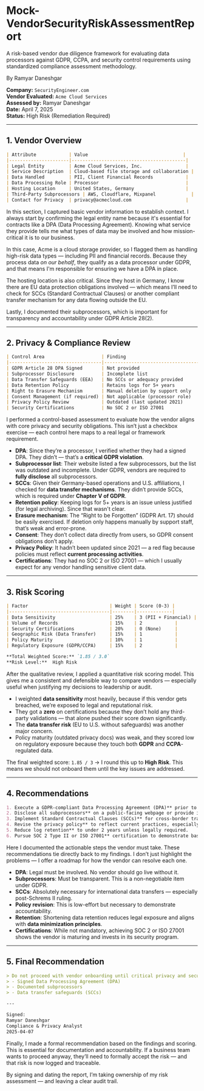 # Mock-VendorSecurityRiskAssessmentReport
A risk-based vendor due diligence framework for evaluating data processors against GDPR, CCPA, and security control requirements using standardized compliance assessment methodology.

By Ramyar Daneshgar 

**Company:** `SecurityEngineer.com`  
**Vendor Evaluated:** `Acme Cloud Services`  
**Assessed by:** Ramyar Daneshgar  
**Date:** April 7, 2025  
**Status:**  High Risk (Remediation Required)

---

## 1. Vendor Overview

```markdown
| Attribute            | Value                                   |
|----------------------|------------------------------------------|
| Legal Entity         | Acme Cloud Services, Inc.                |
| Service Description  | Cloud-based file storage and collaboration |
| Data Handled         | PII, Client Financial Records            |
| Data Processing Role | Processor                                |
| Hosting Location     | United States, Germany                   |
| Third-Party Subprocessors | AWS, Cloudflare, Mixpanel             |
| Contact for Privacy  | privacy@acmecloud.com                    |
```

In this section, I captured basic vendor information to establish context. I always start by confirming the legal entity name because it's essential for contracts like a DPA (Data Processing Agreement). Knowing what service they provide tells me what types of data may be involved and how mission-critical it is to our business.

In this case, Acme is a cloud storage provider, so I flagged them as handling high-risk data types — including PII and financial records. Because they process data *on our behalf*, they qualify as a data processor under GDPR, and that means I'm responsible for ensuring we have a DPA in place.

The hosting location is also critical. Since they host in Germany, I know there are EU data protection obligations involved — which means I’ll need to check for SCCs (Standard Contractual Clauses) or another compliant transfer mechanism for any data flowing outside the EU.

Lastly, I documented their subprocessors, which is important for transparency and accountability under GDPR Article 28(2).

---

## 2. Privacy & Compliance Review

```markdown
| Control Area                     | Finding                                        | Status     |
|----------------------------------|------------------------------------------------|------------|
| GDPR Article 28 DPA Signed       | Not provided                                   | Missing    |
| Subprocessor Disclosure          | Incomplete list                                | Partial    |
| Data Transfer Safeguards (EEA)   | No SCCs or adequacy provided                   | Missing    |
| Data Retention Policy            | Retains logs for 5+ years                      | High Risk  |
| Right to Erasure Mechanism       | Manual deletion by support only                | Weak       |
| Consent Management (if required) | Not applicable (processor role)                | Pass       |
| Privacy Policy Review            | Outdated (last updated 2021)                   | Outdated   |
| Security Certifications          | No SOC 2 or ISO 27001                          | Missing    |
```


I performed a control-based assessment to evaluate how the vendor aligns with core privacy and security obligations. This isn’t just a checkbox exercise — each control here maps to a real legal or framework requirement.

- **DPA**: Since they’re a processor, I verified whether they had a signed DPA. They didn’t — that’s a **critical GDPR violation**.
- **Subprocessor list**: Their website listed a few subprocessors, but the list was outdated and incomplete. Under GDPR, vendors are required to **fully disclose** all subprocessors. 
- **SCCs**: Given their Germany-based operations and U.S. affiliations, I checked for **data transfer mechanisms**. They didn’t provide SCCs, which is required under **Chapter V of GDPR**.
- **Retention policy**: Keeping logs for 5+ years is an issue unless justified (for legal archiving). Since that wasn't clear.
- **Erasure mechanism**: The “Right to be Forgotten” (GDPR Art. 17) should be easily exercised. If deletion only happens manually by support staff, that’s weak and error-prone.
- **Consent**: They don’t collect data directly from users, so GDPR consent obligations don’t apply.
- **Privacy Policy**: It hadn’t been updated since 2021 — a red flag because policies must reflect **current processing activities**.
- **Certifications**: They had no SOC 2 or ISO 27001 — which I usually expect for any vendor handling sensitive client data.

---

## 3. Risk Scoring

```markdown
| Factor                              | Weight | Score (0-3) |
|-------------------------------------|--------|-------------|
| Data Sensitivity                    | 25%    | 3 (PII + Financial) |
| Volume of Records                   | 15%    | 2            |
| Security Certifications             | 20%    | 0 (None)     |
| Geographic Risk (Data Transfer)     | 15%    | 1            |
| Policy Maturity                     | 10%    | 1            |
| Regulatory Exposure (GDPR/CCPA)     | 15%    | 2            |

**Total Weighted Score:** `1.85 / 3.0`  
**Risk Level:**  High Risk
```

After the qualitative review, I applied a quantitative risk scoring model. This gives me a consistent and defensible way to compare vendors — especially useful when justifying my decisions to leadership or audit.

- I weighted **data sensitivity** most heavily, because if this vendor gets breached, we’re exposed to legal and reputational risk.
- They got a **zero** on certifications because they don’t hold any third-party validations — that alone pushed their score down significantly.
- The **data transfer risk** (EU to U.S. without safeguards) was another major concern.
- Policy maturity (outdated privacy docs) was weak, and they scored low on regulatory exposure because they touch both **GDPR** and **CCPA**-regulated data.

The final weighted score: `1.85 / 3` → I round this up to **High Risk**. This means we should not onboard them until the key issues are addressed.

---

## 4. Recommendations

```markdown
1. Execute a GDPR-compliant Data Processing Agreement (DPA)** prior to onboarding.
2. Disclose all subprocessors** on a public-facing webpage or provide internal documentation.
3. Implement Standard Contractual Clauses (SCCs)** for cross-border transfers involving the EEA.
4. Revise the privacy policy** to reflect current practices, especially data sharing and retention.
5. Reduce log retention** to under 2 years unless legally required.
6. Pursue SOC 2 Type II or ISO 27001** certification to demonstrate baseline security controls.
```

Here I documented the actionable steps the vendor must take. These recommendations tie directly back to my findings. I don’t just highlight the problems — I offer a roadmap for how the vendor can resolve each one.

- **DPA**: Legal must be involved. No vendor should go live without it.
- **Subprocessors**: Must be transparent. This is a non-negotiable item under GDPR.
- **SCCs**: Absolutely necessary for international data transfers — especially post-Schrems II ruling.
- **Policy revision**: This is low-effort but necessary to demonstrate accountability.
- **Retention**: Shortening data retention reduces legal exposure and aligns with **data minimization principles**.
- **Certifications**: While not mandatory, achieving SOC 2 or ISO 27001 shows the vendor is maturing and invests in its security program.

---

## 5. Final Recommendation

```markdown
> Do not proceed with vendor onboarding until critical privacy and security gaps are addressed:
> - Signed Data Processing Agreement (DPA)
> - Documented subprocessors
> - Data transfer safeguards (SCCs)

---

Signed:  
Ramyar Daneshgar  
Compliance & Privacy Analyst 
2025-04-07
```


Finally, I made a formal recommendation based on the findings and scoring. This is essential for documentation and accountability. If a business team wants to proceed anyway, they’ll need to formally accept the risk — and that risk is now logged and traceable.

By signing and dating the report, I’m taking ownership of my risk assessment — and leaving a clear audit trail.
